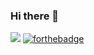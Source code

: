 ### Hi there 👋
![](https://komarev.com/ghpvc/?username=ASMAAGT)
[![forthebadge](https://forthebadge.com/images/badges/built-with-love.svg)](https://forthebadge.com)
<!--
**ASMAAGT/ASMAAGT** is a ✨ _special_ ✨ repository because its `README.md` (this file) appears on your GitHub profile.

Here are some ideas to get you started:

- 🔭 I’m currently working on ...
- 🌱 I’m currently learning ...
- 👯 I’m looking to collaborate on ...
- 🤔 I’m looking for help with ...
- 💬 Ask me about ...
- 📫 How to reach me: ...
- 😄 Pronouns: ...
- ⚡ Fun fact: ...
-->
